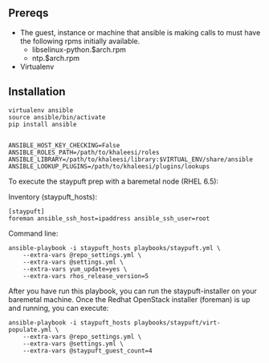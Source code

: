 Prereqs
-------

* The guest, instance or machine that ansible is making calls to must have the following rpms initially available.
    - libselinux-python.$arch.rpm
    - ntp.$arch.rpm
* Virtualenv

Installation
------------

    virtualenv ansible
    source ansible/bin/activate
    pip install ansible


    ANSIBLE_HOST_KEY_CHECKING=False
    ANSIBLE_ROLES_PATH=/path/to/khaleesi/roles
    ANSIBLE_LIBRARY=/path/to/khaleesi/library:$VIRTUAL_ENV/share/ansible
    ANSIBLE_LOOKUP_PLUGINS=/path/to/khaleesi/plugins/lookups

To execute the staypuft prep with a baremetal node (RHEL 6.5):

Inventory (staypuft_hosts):

    [staypuft]
    foreman ansible_ssh_host=ipaddress ansible_ssh_user=root

Command line:

    ansible-playbook -i staypuft_hosts playbooks/staypuft.yml \
        --extra-vars @repo_settings.yml \
        --extra-vars @settings.yml \
        --extra-vars yum_update=yes \
        --extra-vars rhos_release_version=5

After you have run this playbook, you can run the staypuft-installer on your baremetal machine.
Once the Redhat OpenStack installer (foreman) is up and running, you can execute:

    ansible-playbook -i staypuft_hosts playbooks/staypuft/virt-populate.yml \
        --extra-vars @repo_settings.yml \
        --extra-vars @settings.yml \
        --extra-vars @staypuft_guest_count=4


